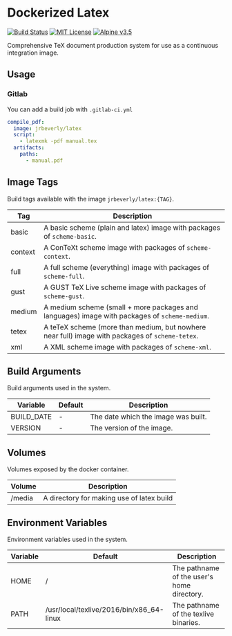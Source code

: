 # Dockerized Latex
[![Build Status](https://gitlab.com/jrbeverly-docker/docker-latex/badges/master/build.svg)](https://gitlab.com/jrbeverly-docker/docker-latex/commits/master) [![MIT License](https://img.shields.io/badge/license-MIT-blue.svg?maxAge=2592000)](https://gitlab.com/jrbeverly-docker/docker-latex/blob/master/LICENSE) [![Alpine v3.5](https://img.shields.io/badge/alpine-3.5-green.svg?maxAge=2592000)](https://alpinelinux.org/posts/Alpine-3.5.0-released.html)

Comprehensive TeX document production system for use as a continuous integration image.

## Usage

### Gitlab
You can add a build job with `.gitlab-ci.yml`

```yaml
compile_pdf:
  image: jrbeverly/latex
  script:
    - latexmk -pdf manual.tex
  artifacts:
    paths:
      - manual.pdf
```

## Image Tags

Build tags available with the image `jrbeverly/latex:{TAG}`.

| Tag | Description |
| --- | ----------- |
| basic | A basic scheme (plain and latex) image with packages of `scheme-basic`. |
| context | A ConTeXt scheme image with packages of `scheme-context`. |
| full | A full scheme (everything) image with packages of `scheme-full`. |
| gust | A GUST TeX Live scheme image with packages of `scheme-gust`. |
| medium | A medium scheme (small + more packages and languages) image with packages of `scheme-medium`. |
| tetex | A teTeX scheme (more than medium, but nowhere near full) image with packages of `scheme-tetex`. |
| xml | A XML scheme image with packages of `scheme-xml`. |

## Build Arguments

Build arguments used in the system.

| Variable | Default | Description |
| -------- | ------- | ----------- |
| BUILD_DATE | - | The date which the image was built. |
| VERSION | - | The version of the image. |

## Volumes

Volumes exposed by the docker container.

| Volume | Description |
| --------------------------| ------------- |
| /media | A directory for making use of latex build |

## Environment Variables

Environment variables used in the system.

| Variable | Default | Description |
| -------- | ------- | ----------- |
| HOME | / | The pathname of the user's home directory. |
| PATH | /usr/local/texlive/2016/bin/x86_64-linux | The pathname of the texlive binaries. |